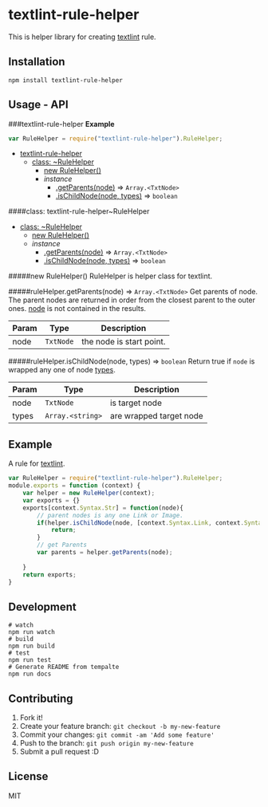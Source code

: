 # textlint-rule-helper

This is helper library for creating [textlint](https://github.com/azu/textlint "textlint") rule.

## Installation

```
npm install textlint-rule-helper
```

## Usage - API


  <a name="module_textlint-rule-helper"></a>
###textlint-rule-helper
**Example**  
```js
var RuleHelper = require("textlint-rule-helper").RuleHelper;
```

* [textlint-rule-helper](#module_textlint-rule-helper)
  * [class: ~RuleHelper](#module_textlint-rule-helper..RuleHelper)
    * [new RuleHelper()](#new_module_textlint-rule-helper..RuleHelper_new)
    * _instance_
      * [.getParents(node)](#module_textlint-rule-helper..RuleHelper#getParents) ⇒ <code>Array.&lt;TxtNode&gt;</code>
      * [.isChildNode(node, types)](#module_textlint-rule-helper..RuleHelper#isChildNode) ⇒ <code>boolean</code>

<a name="module_textlint-rule-helper..RuleHelper"></a>
####class: textlint-rule-helper~RuleHelper

* [class: ~RuleHelper](#module_textlint-rule-helper..RuleHelper)
  * [new RuleHelper()](#new_module_textlint-rule-helper..RuleHelper_new)
  * _instance_
    * [.getParents(node)](#module_textlint-rule-helper..RuleHelper#getParents) ⇒ <code>Array.&lt;TxtNode&gt;</code>
    * [.isChildNode(node, types)](#module_textlint-rule-helper..RuleHelper#isChildNode) ⇒ <code>boolean</code>

<a name="new_module_textlint-rule-helper..RuleHelper_new"></a>
#####new RuleHelper()
RuleHelper is helper class for textlint.

<a name="module_textlint-rule-helper..RuleHelper#getParents"></a>
#####ruleHelper.getParents(node) ⇒ <code>Array.&lt;TxtNode&gt;</code>
Get parents of node.
The parent nodes are returned in order from the closest parent to the outer ones.
[node](node) is not contained in the results.

| Param | Type | Description |
| ----- | ---- | ----------- |
| node | <code>TxtNode</code> | the node is start point. |

<a name="module_textlint-rule-helper..RuleHelper#isChildNode"></a>
#####ruleHelper.isChildNode(node, types) ⇒ <code>boolean</code>
Return true if `node` is wrapped any one of node [types](types).

| Param | Type | Description |
| ----- | ---- | ----------- |
| node | <code>TxtNode</code> | is target node |
| types | <code>Array.&lt;string&gt;</code> | are wrapped target node |




## Example

A rule for [textlint](https://github.com/azu/textlint "textlint").

```js
var RuleHelper = require("textlint-rule-helper").RuleHelper;
module.exports = function (context) {
    var helper = new RuleHelper(context);
    var exports = {}
    exports[context.Syntax.Str] = function(node){
        // parent nodes is any one Link or Image.
        if(helper.isChildNode(node, [context.Syntax.Link, context.Syntax.Image]){
            return;
        }
        // get Parents
        var parents = helper.getParents(node);
        
    }
    return exports;
}
```

## Development

```
# watch
npm run watch
# build
npm run build
# test
npm run test
# Generate README from tempalte
npm run docs
```

## Contributing

1. Fork it!
2. Create your feature branch: `git checkout -b my-new-feature`
3. Commit your changes: `git commit -am 'Add some feature'`
4. Push to the branch: `git push origin my-new-feature`
5. Submit a pull request :D

## License

MIT